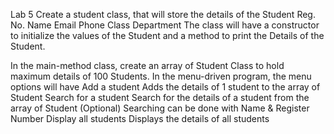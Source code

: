 Lab 5
Create a student class, that will store the details of the Student
Reg. No.
Name
Email
Phone
Class
Department
The class will have a constructor to initialize the values of the Student and a method to print the Details of the Student.

In the main-method class, create an array of Student Class to hold maximum details of 100 Students.
In the menu-driven program, the menu options will have
Add a student
Adds the details of 1 student to the array of Student
Search for a student
Search for the details of a student from the array of Student
(Optional) Searching can be done with Name & Register Number
Display all students
Displays the details of all students